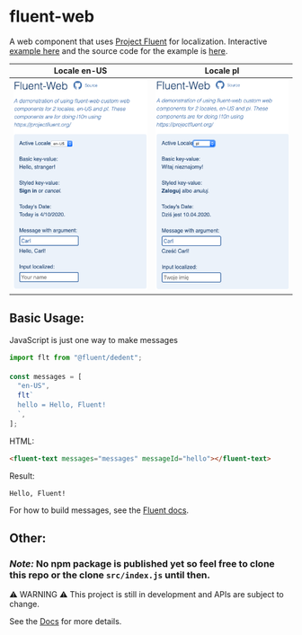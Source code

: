 # fluent-web

A web component that uses [Project Fluent](https://projectfluent.org/) for localization. Interactive [example here](https://wolfadex.github.io/fluent-web/) and the source code for the example is [here](./example/elm).

| Locale en-US                                            | Locale pl                                         |
| ------------------------------------------------------- | ------------------------------------------------- |
| ![example result locale en-US](./screen_shot_en-us.png) | ![example result locale pl](./screen_shot_pl.png) |

## Basic Usage:

JavaScript is just one way to make messages

```js
import flt from "@fluent/dedent";

const messages = [
  "en-US",
  flt`
  hello = Hello, Fluent!
  `,
];
```

HTML:

```html
<fluent-text messages="messages" messageId="hello"></fluent-text>
```

Result:

```
Hello, Fluent!
```

For how to build messages, see the [Fluent docs](https://github.com/projectfluent/fluent/wiki).

## Other:

### **_Note:_** No npm package is published yet so feel free to clone this repo or the clone `src/index.js` until then.

⚠️ WARNING ⚠️ This project is still in development and APIs are subject to change.

See the [Docs](./docs/index.md) for more details.
